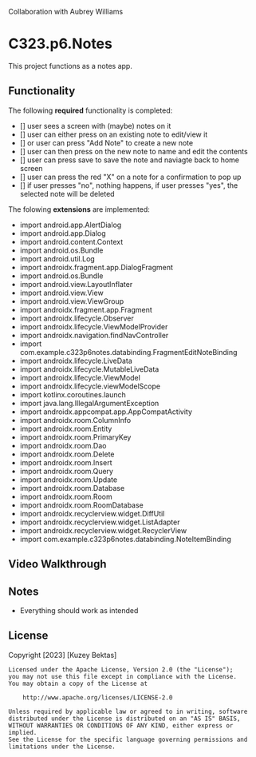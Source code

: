 Collaboration with Aubrey Williams

# C323.p6.Notes
This project functions as a notes app.

## Functionality 
The following **required** functionality is completed:
* [] user sees a screen with (maybe) notes on it
* [] user can either press on an existing note to edit/view it
* [] or user can press "Add Note" to create a new note
* [] user can then press on the new note to name and edit the contents
* [] user can press save to save the note and naviagte back to home screen
* [] user can press the red "X" on a note for a confirmation to pop up
* [] if user presses "no", nothing happens, if user presses "yes", the selected note will be deleted

The folowing **extensions** are implemented:

* import android.app.AlertDialog
* import android.app.Dialog
* import android.content.Context
* import android.os.Bundle
* import android.util.Log
* import androidx.fragment.app.DialogFragment
* import android.os.Bundle
* import android.view.LayoutInflater
* import android.view.View
* import android.view.ViewGroup
* import androidx.fragment.app.Fragment
* import androidx.lifecycle.Observer
* import androidx.lifecycle.ViewModelProvider
* import androidx.navigation.findNavController
* import com.example.c323p6notes.databinding.FragmentEditNoteBinding
* import androidx.lifecycle.LiveData
* import androidx.lifecycle.MutableLiveData
* import androidx.lifecycle.ViewModel
* import androidx.lifecycle.viewModelScope
* import kotlinx.coroutines.launch
* import java.lang.IllegalArgumentException
* import androidx.appcompat.app.AppCompatActivity
* import androidx.room.ColumnInfo
* import androidx.room.Entity
* import androidx.room.PrimaryKey
* import androidx.room.Dao
* import androidx.room.Delete
* import androidx.room.Insert
* import androidx.room.Query
* import androidx.room.Update
* import androidx.room.Database
* import androidx.room.Room
* import androidx.room.RoomDatabase
* import androidx.recyclerview.widget.DiffUtil
* import androidx.recyclerview.widget.ListAdapter
* import androidx.recyclerview.widget.RecyclerView
* import com.example.c323p6notes.databinding.NoteItemBinding
  
## Video Walkthrough 


## Notes
* Everything should work as intended

## License
Copyright [2023] [Kuzey Bektas]

    Licensed under the Apache License, Version 2.0 (the "License");
    you may not use this file except in compliance with the License.
    You may obtain a copy of the License at

        http://www.apache.org/licenses/LICENSE-2.0

    Unless required by applicable law or agreed to in writing, software
    distributed under the License is distributed on an "AS IS" BASIS,
    WITHOUT WARRANTIES OR CONDITIONS OF ANY KIND, either express or implied.
    See the License for the specific language governing permissions and
    limitations under the License.
